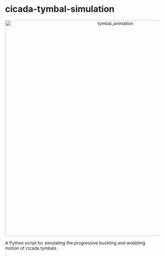 # cicada-tymbal-simulation

<p align="center">
  <img src="https://github.com/Rishit-katiyar/cicada-tymbal-simulation/assets/167756997/78596dcf-a864-4ee4-8386-f9e82c954889" alt="tymbal_animation" width="700px">
</p>

A Python script for simulating the progressive buckling and wobbling motion of cicada tymbals .
